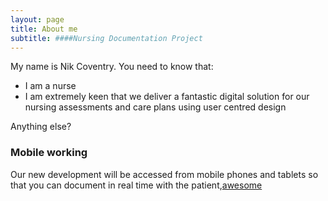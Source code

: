 ```yaml
---
layout: page
title: About me
subtitle: ####Nursing Documentation Project
---
```


My name is Nik Coventry. You need to know that:

- I am a nurse
- I am extremely keen that we deliver a fantastic digital solution for our nursing assessments and care plans using user centred design

Anything else?

### Mobile working

Our new development will be accessed from mobile phones and tablets so that you can document in real time with the patient,[awesome](https://nurseslabs.com/wp-content/uploads/2015/03/reactiongifs-54.gif)
